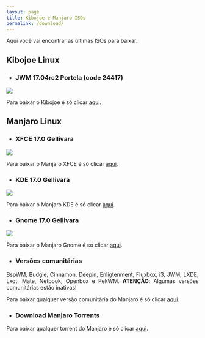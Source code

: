 ```yaml
---
layout: page
title: Kibojoe e Manjaro ISOs
permalink: /download/
---
```


<p style="text-align: justify;">Aqui você vai encontrar as últimas ISOs para baixar.</p>

## Kibojoe Linux

* ### JWM 17.04rc2 Portela (code 24417)

<img src="http://www.auplod.com/u/oaudlp9608b.png">

Para baixar o Kibojoe é só clicar [aqui](http://kibojoe.org/download.html). 

## Manjaro Linux

* ### XFCE 17.0 Gellivara

<img src="https://manjaro.org/wp-content/uploads/2017/03/xfce-170.png">

Para baixar o Manjaro XFCE é só clicar [aqui](https://manjaro.org/get-manjaro/). 

* ### KDE 17.0 Gellivara

<img src="https://manjaro.org/wp-content/uploads/2017/03/kde-170.png">

Para baixar o Manjaro KDE é só clicar [aqui](https://manjaro.org/get-manjaro/).

* ### Gnome 17.0 Gellivara

<img src="http://www.auplod.com/u/dalpuo956d6.png">

Para baixar o Manjaro Gnome é só clicar [aqui](https://manjaro.org/get-manjaro/).

* ### Versões comunitárias

<p style="text-align: justify;">BspWM, Budgie, Cinnamon, Deepin, Enligtenment, Fluxbox, i3, JWM, LXDE, Lxqt, Mate, Netbook, Openbox e PekWM. <strong>ATENÇÃO</strong>: Algumas versões comunitárias estão inativas!</p>

Para baixar qualquer versão comunitária do Manjaro é só clicar [aqui](https://sourceforge.net/projects/manjarolinux/files/community/).

* ### Download Manjaro Torrents

Para baixar qualquer torrent do Manjaro é só clicar [aqui](https://sourceforge.net/projects/manjarotorrents/).
